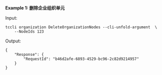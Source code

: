 **Example 1: 删除企业组织单元**



Input: 

```
tccli organization DeleteOrganizationNodes --cli-unfold-argument  \
    --NodeIds 123
```

Output: 
```
{
    "Response": {
        "RequestId": "b46d2afe-6893-4529-bc96-2c82d9214957"
    }
}
```


